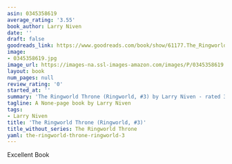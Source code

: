 ```yaml
---
asin: 0345358619
average_rating: '3.55'
book_author: Larry Niven
date: ''
draft: false
goodreads_link: https://www.goodreads.com/book/show/61177.The_Ringworld_Throne
image:
- 0345358619.jpg
image_url: https://images-na.ssl-images-amazon.com/images/P/0345358619.01._SCLZZZZZZZ.jpg
layout: book
num_pages: null
review_rating: '0'
started_at: ''
summary: 'The Ringworld Throne (Ringworld, #3) by Larry Niven - rated 3.55/5 on Goodreads'
tagline: A None-page book by Larry Niven
tags:
- Larry Niven
title: 'The Ringworld Throne (Ringworld, #3)'
title_without_series: The Ringworld Throne
yaml: the-ringworld-throne-ringworld-3
---
```


Excellent Book